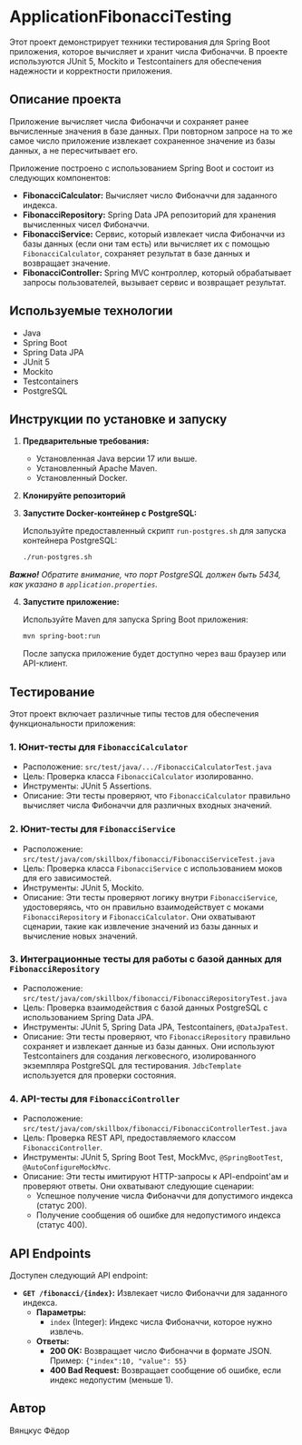 # ApplicationFibonacciTesting

Этот проект демонстрирует техники тестирования для Spring Boot приложения, которое вычисляет и хранит числа Фибоначчи. В проекте используются JUnit 5, Mockito и Testcontainers для обеспечения надежности и корректности приложения.

## Описание проекта

Приложение вычисляет числа Фибоначчи и сохраняет ранее вычисленные значения в базе данных. При повторном запросе на то же самое число приложение извлекает сохраненное значение из базы данных, а не пересчитывает его.

Приложение построено с использованием Spring Boot и состоит из следующих компонентов:

*   **FibonacciCalculator:** Вычисляет число Фибоначчи для заданного индекса.
*   **FibonacciRepository:** Spring Data JPA репозиторий для хранения вычисленных чисел Фибоначчи.
*   **FibonacciService:** Сервис, который извлекает числа Фибоначчи из базы данных (если они там есть) или вычисляет их с помощью `FibonacciCalculator`, сохраняет результат в базе данных и возвращает значение.
*   **FibonacciController:** Spring MVC контроллер, который обрабатывает запросы пользователей, вызывает сервис и возвращает результат.

## Используемые технологии

*   Java
*   Spring Boot
*   Spring Data JPA
*   JUnit 5
*   Mockito
*   Testcontainers
*   PostgreSQL

## Инструкции по установке и запуску

1.  **Предварительные требования:**
    *   Установленная Java версии 17 или выше.
    *   Установленный Apache Maven.
    *   Установленный Docker.

2.  **Клонируйте репозиторий**

3.  **Запустите Docker-контейнер с PostgreSQL:**

    Используйте предоставленный скрипт `run-postgres.sh` для запуска контейнера PostgreSQL:

    ```bash
    ./run-postgres.sh
    ```

***Важно!*** *Обратите внимание, что порт PostgreSQL должен быть 5434, как указано в `application.properties`.*

4.  **Запустите приложение:**

    Используйте Maven для запуска Spring Boot приложения:

    ```bash
    mvn spring-boot:run
    ```

    После запуска приложение будет доступно через ваш браузер или API-клиент.

## Тестирование

Этот проект включает различные типы тестов для обеспечения функциональности приложения:

### 1. Юнит-тесты для `FibonacciCalculator`

*   Расположение: `src/test/java/.../FibonacciCalculatorTest.java`
*   Цель: Проверка класса `FibonacciCalculator` изолированно.
*   Инструменты: JUnit 5 Assertions.
*   Описание: Эти тесты проверяют, что `FibonacciCalculator` правильно вычисляет числа Фибоначчи для различных входных значений.

### 2. Юнит-тесты для `FibonacciService`

*   Расположение: `src/test/java/com/skillbox/fibonacci/FibonacciServiceTest.java`
*   Цель: Проверка класса `FibonacciService` с использованием моков для его зависимостей.
*   Инструменты: JUnit 5, Mockito.
*   Описание: Эти тесты проверяют логику внутри `FibonacciService`, удостоверяясь, что он правильно взаимодействует с моками `FibonacciRepository` и `FibonacciCalculator`. Они охватывают сценарии, такие как извлечение значений из базы данных и вычисление новых значений.

### 3. Интеграционные тесты для работы с базой данных для `FibonacciRepository`

*   Расположение: `src/test/java/com/skillbox/fibonacci/FibonacciRepositoryTest.java`
*   Цель: Проверка взаимодействия с базой данных PostgreSQL с использованием Spring Data JPA.
*   Инструменты: JUnit 5, Spring Data JPA, Testcontainers, `@DataJpaTest`.
*   Описание: Эти тесты проверяют, что `FibonacciRepository` правильно сохраняет и извлекает данные из базы данных. Они используют Testcontainers для создания легковесного, изолированного экземпляра PostgreSQL для тестирования. `JdbcTemplate` используется для проверки состояния.

### 4. API-тесты для `FibonacciController`

*   Расположение: `src/test/java/com/skillbox/fibonacci/FibonacciControllerTest.java`
*   Цель: Проверка REST API, предоставляемого классом `FibonacciController`.
*   Инструменты: JUnit 5, Spring Boot Test, MockMvc, `@SpringBootTest`, `@AutoConfigureMockMvc`.
*   Описание: Эти тесты имитируют HTTP-запросы к API-endpoint'ам и проверяют ответы. Они охватывают следующие сценарии:
    *   Успешное получение числа Фибоначчи для допустимого индекса (статус 200).
    *   Получение сообщения об ошибке для недопустимого индекса (статус 400).

## API Endpoints

Доступен следующий API endpoint:

*   **`GET /fibonacci/{index}`:** Извлекает число Фибоначчи для заданного индекса.
    *   **Параметры:**
        *   `index` (Integer): Индекс числа Фибоначчи, которое нужно извлечь.
    *   **Ответы:**
        *   **200 OK:** Возвращает число Фибоначчи в формате JSON. Пример: `{"index":10, "value": 55}`
        *   **400 Bad Request:** Возвращает сообщение об ошибке, если индекс недопустим (меньше 1).

## Автор

Вянцкус Фёдор
